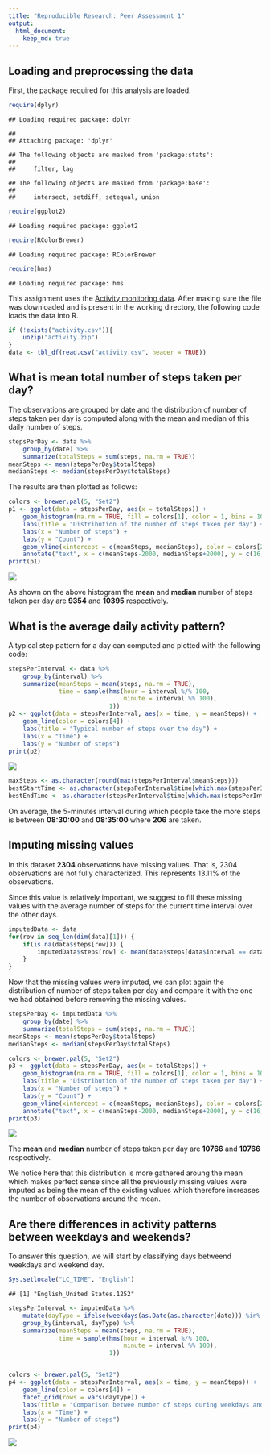 ```yaml
---
title: "Reproducible Research: Peer Assessment 1"
output: 
  html_document:
    keep_md: true
---
```



## Loading and preprocessing the data
First, the package required for this analysis are loaded.


```r
require(dplyr)
```

```
## Loading required package: dplyr
```

```
## 
## Attaching package: 'dplyr'
```

```
## The following objects are masked from 'package:stats':
## 
##     filter, lag
```

```
## The following objects are masked from 'package:base':
## 
##     intersect, setdiff, setequal, union
```

```r
require(ggplot2)
```

```
## Loading required package: ggplot2
```

```r
require(RColorBrewer)
```

```
## Loading required package: RColorBrewer
```

```r
require(hms)
```

```
## Loading required package: hms
```

This assignment uses the [Activity monitoring data](https://d396qusza40orc.cloudfront.net/repdata%2Fdata%2Factivity.zip). After making sure the file was downloaded and is present in the working directory, the following code loads the data into R.


```r
if (!exists("activity.csv")){
    unzip("activity.zip")
}
data <- tbl_df(read.csv("activity.csv", header = TRUE))
```


## What is mean total number of steps taken per day?
The observations are grouped by date and the distribution of number of steps taken per day is computed along with the mean and median of this daily number of steps.


```r
stepsPerDay <- data %>% 
    group_by(date) %>% 
    summarize(totalSteps = sum(steps, na.rm = TRUE))
meanSteps <- mean(stepsPerDay$totalSteps)
medianSteps <- median(stepsPerDay$totalSteps)
```

The results are then plotted as follows:


```r
colors <- brewer.pal(5, "Set2")
p1 <- ggplot(data = stepsPerDay, aes(x = totalSteps)) + 
    geom_histogram(na.rm = TRUE, fill = colors[1], color = 1, bins = 10) + 
    labs(title = "Distribution of the number of steps taken per day") +
    labs(x = "Number of steps") + 
    labs(y = "Count") +
    geom_vline(xintercept = c(meanSteps, medianSteps), color = colors[2:3], lwd = c(2,2)) + 
    annotate("text", x = c(meanSteps-2000, medianSteps+2000), y = c(16, 16), label = c("Mean", "Median"), color = colors[2:3], size = 8)
print(p1)
```

![](PA1_template_files/figure-html/unnamed-chunk-4-1.png)<!-- -->

As shown on the above histogram the __mean__ and __median__ number of steps taken per day are __9354__ and __10395__ respectively.

## What is the average daily activity pattern?

A typical step pattern for a day can computed and plotted with the following code:


```r
stepsPerInterval <- data %>% 
    group_by(interval) %>% 
    summarize(meanSteps = mean(steps, na.rm = TRUE), 
              time = sample(hms(hour = interval %/% 100, 
                                minute = interval %% 100), 
                            1))
p2 <- ggplot(data = stepsPerInterval, aes(x = time, y = meanSteps)) + 
    geom_line(color = colors[4]) + 
    labs(title = "Typical number of steps over the day") +
    labs(x = "Time") + 
    labs(y = "Number of steps")
print(p2)
```

![](PA1_template_files/figure-html/unnamed-chunk-5-1.png)<!-- -->

```r
maxSteps <- as.character(round(max(stepsPerInterval$meanSteps)))
bestStartTime <- as.character(stepsPerInterval$time[which.max(stepsPerInterval$meanSteps)-1])
bestEndTime <- as.character(stepsPerInterval$time[which.max(stepsPerInterval$meanSteps)])
```

On average, the 5-minutes interval during which people take the more steps is between __08:30:00__ and __08:35:00__ where __206__ are taken.

## Imputing missing values

In this dataset __2304__ observations have missing values. That is, 2304 observations are not fully characterized. This represents 13.11% of the observations. 

Since this value is relatively important, we suggest to fill these missing values with the average number of steps for the current time interval over the other days. 


```r
imputedData <- data
for(row in seq_len(dim(data)[1])) {
    if(is.na(data$steps[row])) {
        imputedData$steps[row] <- mean(data$steps[data$interval == data$interval[row]], na.rm = TRUE)
    }
}
```

Now that the missing values were imputed, we can plot again the distribution of number of steps taken per day and compare it with the one we had obtained before removing the missing values.


```r
stepsPerDay <- imputedData %>% 
    group_by(date) %>% 
    summarize(totalSteps = sum(steps, na.rm = TRUE))
meanSteps <- mean(stepsPerDay$totalSteps)
medianSteps <- median(stepsPerDay$totalSteps)

colors <- brewer.pal(5, "Set2")
p3 <- ggplot(data = stepsPerDay, aes(x = totalSteps)) + 
    geom_histogram(na.rm = TRUE, fill = colors[1], color = 1, bins = 10) + 
    labs(title = "Distribution of the number of steps taken per day") +
    labs(x = "Number of steps") + 
    labs(y = "Count") +
    geom_vline(xintercept = c(meanSteps, medianSteps), color = colors[2:3], lwd = c(2,2)) + 
    annotate("text", x = c(meanSteps-2000, medianSteps+2000), y = c(16, 16), label = c("Mean", "Median"), color = colors[2:3], size = 8)
print(p3)
```

![](PA1_template_files/figure-html/unnamed-chunk-7-1.png)<!-- -->

The __mean__ and __median__ number of steps taken per day are __10766__ and __10766__ respectively.

We notice here that this distribution is more gathered aroung the mean which makes perfect sense since all the previously missing values were imputed as being the mean of the existing values which therefore increases the number of observations around the mean.

## Are there differences in activity patterns between weekdays and weekends?

To answer this question, we will start by classifying days betweend weekdays and weekend day.


```r
Sys.setlocale("LC_TIME", "English")
```

```
## [1] "English_United States.1252"
```

```r
stepsPerInterval <- imputedData %>% 
    mutate(dayType = ifelse(weekdays(as.Date(as.character(date))) %in% c("Saturday", "Sunday"), "weekend", "weekday")) %>% 
    group_by(interval, dayType) %>% 
    summarize(meanSteps = mean(steps, na.rm = TRUE), 
              time = sample(hms(hour = interval %/% 100, 
                                minute = interval %% 100), 
                            1))


colors <- brewer.pal(5, "Set2")
p4 <- ggplot(data = stepsPerInterval, aes(x = time, y = meanSteps)) + 
    geom_line(color = colors[4]) + 
    facet_grid(rows = vars(dayType)) +
    labs(title = "Comparison betwee number of steps during weekdays and weekends") +
    labs(x = "Time") + 
    labs(y = "Number of steps")
print(p4)
```

![](PA1_template_files/figure-html/unnamed-chunk-8-1.png)<!-- -->
